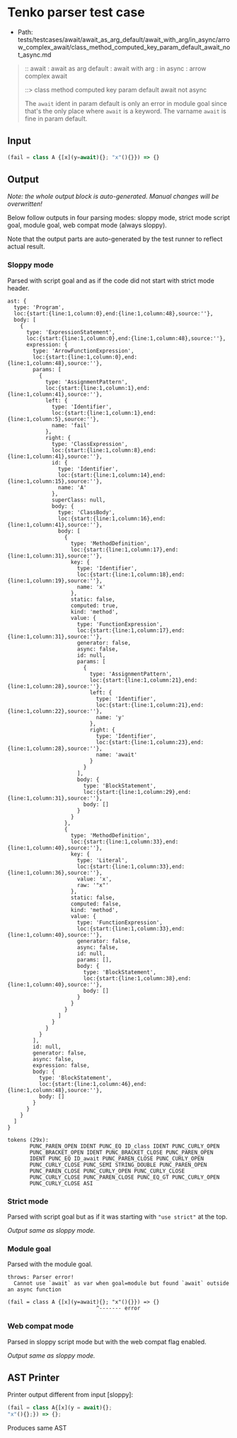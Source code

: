 # Tenko parser test case

- Path: tests/testcases/await/await_as_arg_default/await_with_arg/in_async/arrow_complex_await/class_method_computed_key_param_default_await_not_async.md

> :: await : await as arg default : await with arg : in async : arrow complex await
>
> ::> class method computed key param default await not async
>
> The `await` ident in param default is only an error in module goal since that's the only place where `await` is a keyword. The varname `await` is fine in param default.

## Input

`````js
(fail = class A {[x](y=await){}; "x"(){}}) => {}
`````

## Output

_Note: the whole output block is auto-generated. Manual changes will be overwritten!_

Below follow outputs in four parsing modes: sloppy mode, strict mode script goal, module goal, web compat mode (always sloppy).

Note that the output parts are auto-generated by the test runner to reflect actual result.

### Sloppy mode

Parsed with script goal and as if the code did not start with strict mode header.

`````
ast: {
  type: 'Program',
  loc:{start:{line:1,column:0},end:{line:1,column:48},source:''},
  body: [
    {
      type: 'ExpressionStatement',
      loc:{start:{line:1,column:0},end:{line:1,column:48},source:''},
      expression: {
        type: 'ArrowFunctionExpression',
        loc:{start:{line:1,column:0},end:{line:1,column:48},source:''},
        params: [
          {
            type: 'AssignmentPattern',
            loc:{start:{line:1,column:1},end:{line:1,column:41},source:''},
            left: {
              type: 'Identifier',
              loc:{start:{line:1,column:1},end:{line:1,column:5},source:''},
              name: 'fail'
            },
            right: {
              type: 'ClassExpression',
              loc:{start:{line:1,column:8},end:{line:1,column:41},source:''},
              id: {
                type: 'Identifier',
                loc:{start:{line:1,column:14},end:{line:1,column:15},source:''},
                name: 'A'
              },
              superClass: null,
              body: {
                type: 'ClassBody',
                loc:{start:{line:1,column:16},end:{line:1,column:41},source:''},
                body: [
                  {
                    type: 'MethodDefinition',
                    loc:{start:{line:1,column:17},end:{line:1,column:31},source:''},
                    key: {
                      type: 'Identifier',
                      loc:{start:{line:1,column:18},end:{line:1,column:19},source:''},
                      name: 'x'
                    },
                    static: false,
                    computed: true,
                    kind: 'method',
                    value: {
                      type: 'FunctionExpression',
                      loc:{start:{line:1,column:17},end:{line:1,column:31},source:''},
                      generator: false,
                      async: false,
                      id: null,
                      params: [
                        {
                          type: 'AssignmentPattern',
                          loc:{start:{line:1,column:21},end:{line:1,column:28},source:''},
                          left: {
                            type: 'Identifier',
                            loc:{start:{line:1,column:21},end:{line:1,column:22},source:''},
                            name: 'y'
                          },
                          right: {
                            type: 'Identifier',
                            loc:{start:{line:1,column:23},end:{line:1,column:28},source:''},
                            name: 'await'
                          }
                        }
                      ],
                      body: {
                        type: 'BlockStatement',
                        loc:{start:{line:1,column:29},end:{line:1,column:31},source:''},
                        body: []
                      }
                    }
                  },
                  {
                    type: 'MethodDefinition',
                    loc:{start:{line:1,column:33},end:{line:1,column:40},source:''},
                    key: {
                      type: 'Literal',
                      loc:{start:{line:1,column:33},end:{line:1,column:36},source:''},
                      value: 'x',
                      raw: '"x"'
                    },
                    static: false,
                    computed: false,
                    kind: 'method',
                    value: {
                      type: 'FunctionExpression',
                      loc:{start:{line:1,column:33},end:{line:1,column:40},source:''},
                      generator: false,
                      async: false,
                      id: null,
                      params: [],
                      body: {
                        type: 'BlockStatement',
                        loc:{start:{line:1,column:38},end:{line:1,column:40},source:''},
                        body: []
                      }
                    }
                  }
                ]
              }
            }
          }
        ],
        id: null,
        generator: false,
        async: false,
        expression: false,
        body: {
          type: 'BlockStatement',
          loc:{start:{line:1,column:46},end:{line:1,column:48},source:''},
          body: []
        }
      }
    }
  ]
}

tokens (29x):
       PUNC_PAREN_OPEN IDENT PUNC_EQ ID_class IDENT PUNC_CURLY_OPEN
       PUNC_BRACKET_OPEN IDENT PUNC_BRACKET_CLOSE PUNC_PAREN_OPEN
       IDENT PUNC_EQ ID_await PUNC_PAREN_CLOSE PUNC_CURLY_OPEN
       PUNC_CURLY_CLOSE PUNC_SEMI STRING_DOUBLE PUNC_PAREN_OPEN
       PUNC_PAREN_CLOSE PUNC_CURLY_OPEN PUNC_CURLY_CLOSE
       PUNC_CURLY_CLOSE PUNC_PAREN_CLOSE PUNC_EQ_GT PUNC_CURLY_OPEN
       PUNC_CURLY_CLOSE ASI
`````

### Strict mode

Parsed with script goal but as if it was starting with `"use strict"` at the top.

_Output same as sloppy mode._

### Module goal

Parsed with the module goal.

`````
throws: Parser error!
  Cannot use `await` as var when goal=module but found `await` outside an async function

(fail = class A {[x](y=await){}; "x"(){}}) => {}
                            ^------- error
`````


### Web compat mode

Parsed in sloppy script mode but with the web compat flag enabled.

_Output same as sloppy mode._

## AST Printer

Printer output different from input [sloppy]:

````js
(fail = class A{[x](y = await){};
"x"(){};}) => {};
````

Produces same AST
